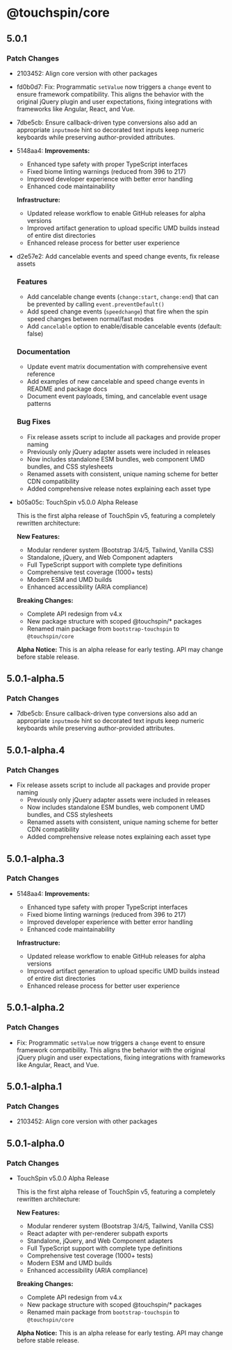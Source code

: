 # @touchspin/core

## 5.0.1

### Patch Changes

- 2103452: Align core version with other packages
- fd0b0d7: Fix: Programmatic `setValue` now triggers a `change` event to ensure framework compatibility. This aligns the behavior with the original jQuery plugin and user expectations, fixing integrations with frameworks like Angular, React, and Vue.
- 7dbe5cb: Ensure callback-driven type conversions also add an appropriate `inputmode` hint so decorated text inputs keep numeric keyboards while preserving author-provided attributes.
- 5148aa4: **Improvements:**
  - Enhanced type safety with proper TypeScript interfaces
  - Fixed biome linting warnings (reduced from 396 to 217)
  - Improved developer experience with better error handling
  - Enhanced code maintainability

  **Infrastructure:**
  - Updated release workflow to enable GitHub releases for alpha versions
  - Improved artifact generation to upload specific UMD builds instead of entire dist directories
  - Enhanced release process for better user experience

- d2e57e2: Add cancelable events and speed change events, fix release assets

  ### Features
  - Add cancelable change events (`change:start`, `change:end`) that can be prevented by calling `event.preventDefault()`
  - Add speed change events (`speedchange`) that fire when the spin speed changes between normal/fast modes
  - Add `cancelable` option to enable/disable cancelable events (default: false)

  ### Documentation
  - Update event matrix documentation with comprehensive event reference
  - Add examples of new cancelable and speed change events in README and package docs
  - Document event payloads, timing, and cancelable event usage patterns

  ### Bug Fixes
  - Fix release assets script to include all packages and provide proper naming
  - Previously only jQuery adapter assets were included in releases
  - Now includes standalone ESM bundles, web component UMD bundles, and CSS stylesheets
  - Renamed assets with consistent, unique naming scheme for better CDN compatibility
  - Added comprehensive release notes explaining each asset type

- b05a05c: TouchSpin v5.0.0 Alpha Release

  This is the first alpha release of TouchSpin v5, featuring a completely rewritten architecture:

  **New Features:**
  - Modular renderer system (Bootstrap 3/4/5, Tailwind, Vanilla CSS)
  - Standalone, jQuery, and Web Component adapters
  - Full TypeScript support with complete type definitions
  - Comprehensive test coverage (1000+ tests)
  - Modern ESM and UMD builds
  - Enhanced accessibility (ARIA compliance)

  **Breaking Changes:**
  - Complete API redesign from v4.x
  - New package structure with scoped @touchspin/\* packages
  - Renamed main package from `bootstrap-touchspin` to `@touchspin/core`

  **Alpha Notice:**
  This is an alpha release for early testing. API may change before stable release.

## 5.0.1-alpha.5

### Patch Changes

- 7dbe5cb: Ensure callback-driven type conversions also add an appropriate `inputmode` hint so decorated text inputs keep numeric keyboards while preserving author-provided attributes.

## 5.0.1-alpha.4

### Patch Changes

- Fix release assets script to include all packages and provide proper naming
  - Previously only jQuery adapter assets were included in releases
  - Now includes standalone ESM bundles, web component UMD bundles, and CSS stylesheets
  - Renamed assets with consistent, unique naming scheme for better CDN compatibility
  - Added comprehensive release notes explaining each asset type

## 5.0.1-alpha.3

### Patch Changes

- 5148aa4: **Improvements:**
  - Enhanced type safety with proper TypeScript interfaces
  - Fixed biome linting warnings (reduced from 396 to 217)
  - Improved developer experience with better error handling
  - Enhanced code maintainability

  **Infrastructure:**
  - Updated release workflow to enable GitHub releases for alpha versions
  - Improved artifact generation to upload specific UMD builds instead of entire dist directories
  - Enhanced release process for better user experience

## 5.0.1-alpha.2

### Patch Changes

- Fix: Programmatic `setValue` now triggers a `change` event to ensure framework compatibility. This aligns the behavior with the original jQuery plugin and user expectations, fixing integrations with frameworks like Angular, React, and Vue.

## 5.0.1-alpha.1

### Patch Changes

- 2103452: Align core version with other packages

## 5.0.1-alpha.0

### Patch Changes

- TouchSpin v5.0.0 Alpha Release

  This is the first alpha release of TouchSpin v5, featuring a completely rewritten architecture:

  **New Features:**
  - Modular renderer system (Bootstrap 3/4/5, Tailwind, Vanilla CSS)
  - React adapter with per-renderer subpath exports
  - Standalone, jQuery, and Web Component adapters
  - Full TypeScript support with complete type definitions
  - Comprehensive test coverage (1000+ tests)
  - Modern ESM and UMD builds
  - Enhanced accessibility (ARIA compliance)

  **Breaking Changes:**
  - Complete API redesign from v4.x
  - New package structure with scoped @touchspin/\* packages
  - Renamed main package from `bootstrap-touchspin` to `@touchspin/core`

  **Alpha Notice:**
  This is an alpha release for early testing. API may change before stable release.
